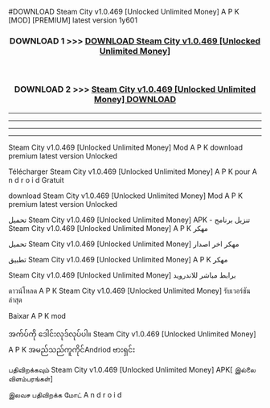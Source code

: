 #DOWNLOAD Steam City v1.0.469  [Unlocked Unlimited Money] A P K [MOD] [PREMIUM] latest version 1y601



<div align="center">

<h3>DOWNLOAD 1 >>> <a href="https://teeasianyam.web.app?sq=Steam City v1.0.469  [Unlocked Unlimited Money]">DOWNLOAD Steam City v1.0.469  [Unlocked Unlimited Money] </a></h3><br>

<h3>DOWNLOAD 2 >>> <a href="https://teeasianyam.web.app?sq=Steam City v1.0.469  [Unlocked Unlimited Money] ">Steam City v1.0.469  [Unlocked Unlimited Money]  DOWNLOAD </a></h3>

</div>


----------------------------------------------------------

----------------------------------------------------------

----------------------------------------------------------

----------------------------------------------------------


Steam City v1.0.469  [Unlocked Unlimited Money]  Mod A P K download premium latest version Unlocked

Télécharger Steam City v1.0.469  [Unlocked Unlimited Money]  A P K pour A n d r o i d Gratuit

download Steam City v1.0.469  [Unlocked Unlimited Money]  Mod A P K premium latest version Unlocked

تحميل Steam City v1.0.469  [Unlocked Unlimited Money]  APK - تنزيل برنامج Steam City v1.0.469  [Unlocked Unlimited Money]  A P K مهكر

تحميل Steam City v1.0.469  [Unlocked Unlimited Money]  مهكر اخر اصدار

تطبيق Steam City v1.0.469  [Unlocked Unlimited Money]  A P K مهكر

Steam City v1.0.469  [Unlocked Unlimited Money]  برابط مباشر للاندرويد

ดาวน์โหลด A P K Steam City v1.0.469  [Unlocked Unlimited Money]  รับเวอร์ชันล่าสุด

Baixar A P K mod

အက်ပ်ကို ဒေါင်းလုဒ်လုပ်ပါ။ Steam City v1.0.469  [Unlocked Unlimited Money]  A P K အမည်သည်ကူကိုင်Andriod ဗားရှင်း

பதிவிறக்கவும் Steam City v1.0.469  [Unlocked Unlimited Money]  APK[ இல்லை விளம்பரங்கள்] 
 
இலவச பதிவிறக்க மோட் A n d r o i d



